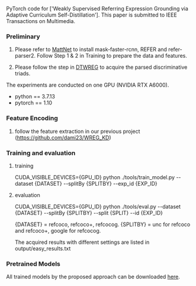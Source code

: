 PyTorch  code for ['Weakly Supervised Referring Expression Grounding via Adaptive Curriculum Self-Distillation']. This paper is submitted to IEEE Transactions on Multimedia.

### Preliminary
1. Please refer to [MattNet](https://github.com/lichengunc/MAttNet) to install mask-faster-rcnn, REFER and refer-parser2. Follow Step 1 & 2 in Training to prepare the data and features.

2. Please follow the step in [DTWREG](https://github.com/insomnia94/DTWREG) to acquire the parsed discriminative triads.

The experiments are conducted on one GPU (NVIDIA RTX A6000).

- python == 3.7.13
- pytorch == 1.10

### Feature Encoding
1. follow the feature extraction in our previous project (https://github.com/dami23/WREG_KD)


### Training and evaluation
1. training

   CUDA_VISIBLE_DEVICES={GPU_ID} python ./tools/train_model.py --dataset {DATASET} --splitBy {SPLITBY} --exp_id {EXP_ID}


2. evaluation

   CUDA_VISIBLE_DEVICES={GPU_ID} python ./tools/eval.py --dataset {DATASET} --splitBy {SPLITBY} --split {SPLIT} --id {EXP_ID}

   {DATASET} = refcoco, refcoco+, refcocog. {SPLITBY} = unc for refcoco and refcoco+, google for refcocog.

   The acquired results with different settings are listed in output/easy_results.txt

### Pretrained Models
All trained models by the proposed approach can be downloaded [here](https://drive.google.com/drive/folders/1oFfVtYDX2CStJyPsS9q3vUtpi5g6ev2c?usp=drive_link).
